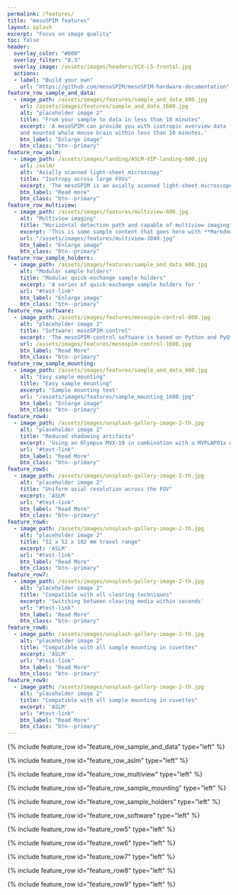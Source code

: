 ```yaml
---
permalink: /features/
title: "mesoSPIM features"
layout: splash
excerpt: "Focus on image quality"
toc: false
header:
  overlay_color: "#000"
  overlay_filter: "0.3"
  overlay_image: /assets/images/headers/YCX-L5-frontal.jpg
  actions:
  - label: "Build your own"
    url: "https://github.com/mesoSPIM/mesoSPIM-hardware-documentation"
feature_row_sample_and_data:
  - image_path: /assets/images/features/sample_and_data_600.jpg
    url: /assets/images/features/sample_and_data_1600.jpg
    alt: "placeholder image 2"
    title: "From your sample to data in less than 10 minutes"
    excerpt: 'A mesoSPIM can provide you with isotropic overview data from a cleared
    and mounted whole mouse brain within less than 10 minutes.'
    btn_label: "Enlarge image"
    btn_class: "btn--primary"
feature_row_aslm:
  - image_path: /assets/images/landing/ASLM-VIP-landing-600.jpg
    url: /aslm/
    alt: "Axially scanned light-sheet microscopy"
    title: "Isotropy across large FOVs"
    excerpt: 'The mesoSPIM is an axially scanned light-sheet microscope (ASLM) for uniform z-resolution across the FOV.'
    btn_label: "Read more"
    btn_class: "btn--primary"
feature_row_multiview:
  - image_path: /assets/images/features/multiview-600.jpg
    alt: "Multiview imaging"
    title: "Horizontal detection path and capable of multiview imaging"
    excerpt: 'This is some sample content that goes here with **Markdown** formatting. Left aligned with `type="left"`'
    url: "/assets/images/features/multiview-3840.jpg"
    btn_label: "Enlarge image"
    btn_class: "btn--primary"
feature_row_sample_holders:
  - image_path: /assets/images/features/sample_and_data_600.jpg
    alt: "Modular sample holders"
    title: "Modular quick-exchange sample holders"
    excerpt: 'A series of quick-exchange sample holders for '
    url: "#test-link"
    btn_label: "Enlarge image"
    btn_class: "btn--primary"
feature_row_software:
  - image_path: /assets/images/features/mesospim-control-600.jpg
    alt: "placeholder image 2"
    title: "Software: mesoSPIM-control"
    excerpt: 'The mesoSPIM-control software is based on Python and PyQt5.'
    url: /assets/images/features/mesospim-control-1600.jpg
    btn_label: "Read More"
    btn_class: "btn--primary"
feature_row_sample_mounting:
  - image_path: /assets/images/features/sample_and_data_600.jpg
    alt: "Easy sample mounting"
    title: "Easy sample mounting"
    excerpt: 'Sample mounting text'
    url: "/assets/images/features/sample_mounting_1600.jpg"
    btn_label: "Enlarge image"
    btn_class: "btn--primary"
feature_row4:
  - image_path: /assets/images/unsplash-gallery-image-2-th.jpg
    alt: "placeholder image 2"
    title: "Reduced shadowing artifacts"
    excerpt: 'Using an Olympus MVX-10 in combination with a MVPLAPO1x objective'
    url: "#test-link"
    btn_label: "Read More"
    btn_class: "btn--primary"
feature_row5:
  - image_path: /assets/images/unsplash-gallery-image-2-th.jpg
    alt: "placeholder image 2"
    title: "Uniform axial resolution across the FOV"
    excerpt: 'ASLM'
    url: "#test-link"
    btn_label: "Read More"
    btn_class: "btn--primary"
feature_row6:
  - image_path: /assets/images/unsplash-gallery-image-2-th.jpg
    alt: "placeholder image 2"
    title: "52 x 52 x 102 mm travel range"
    excerpt: 'ASLM'
    url: "#test-link"
    btn_label: "Read More"
    btn_class: "btn--primary"
feature_row7:
  - image_path: /assets/images/unsplash-gallery-image-2-th.jpg
    alt: "placeholder image 2"
    title: "Compatible with all clearing techniques"
    excerpt: 'Switching between clearing media within seconds'
    url: "#test-link"
    btn_label: "Read More"
    btn_class: "btn--primary"
feature_row8:
  - image_path: /assets/images/unsplash-gallery-image-2-th.jpg
    alt: "placeholder image 2"
    title: "Compatible with all sample mounting in cuvettes"
    excerpt: 'ASLM'
    url: "#test-link"
    btn_label: "Read More"
    btn_class: "btn--primary"
feature_row9:
  - image_path: /assets/images/unsplash-gallery-image-2-th.jpg
    alt: "placeholder image 2"
    title: "Compatible with all sample mounting in cuvettes"
    excerpt: 'ASLM'
    url: "#test-link"
    btn_label: "Read More"
    btn_class: "btn--primary"
---
```


{% include feature_row id="feature_row_sample_and_data" type="left" %}

{% include feature_row id="feature_row_aslm" type="left" %}

{% include feature_row id="feature_row_multiview" type="left" %}

{% include feature_row id="feature_row_sample_mounting" type="left" %}

{% include feature_row id="feature_row_sample_holders" type="left" %}


{% include feature_row id="feature_row_software" type="left" %}


{% include feature_row id="feature_row5" type="left" %}

{% include feature_row id="feature_row6" type="left" %}

{% include feature_row id="feature_row7" type="left" %}

{% include feature_row id="feature_row8" type="left" %}

{% include feature_row id="feature_row9" type="left" %}
